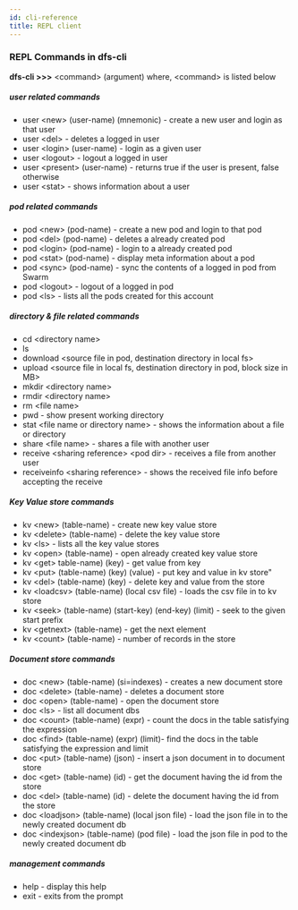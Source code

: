 ```yaml
---
id: cli-reference
title: REPL client
---
```


### REPL Commands in dfs-cli
**dfs-cli >>>** <command\> (argument) where, <command\> is listed below
##### user related commands
- user <new\> (user-name) (mnemonic) - create a new user and login as that user
- user <del\> - deletes a logged in user
- user <login\> (user-name) - login as a given user
- user <logout\> - logout a logged in user
- user <present\> (user-name) - returns true if the user is present, false otherwise
- user <stat\> - shows information about a user

##### pod related commands
- pod <new\> (pod-name) - create a new pod and login to that pod
- pod <del\> (pod-name) - deletes a already created pod
- pod <login\> (pod-name) - login to a already created pod
- pod <stat\> (pod-name) - display meta information about a pod
- pod <sync\> (pod-name) - sync the contents of a logged in pod from Swarm
- pod <logout\>  - logout of a logged in pod
- pod <ls\> - lists all the pods created for this account

##### directory & file related commands
- cd <directory name\>
- ls 
- download <source file in pod, destination directory in local fs\>
- upload <source file in local fs, destination directory in pod, block size in MB\>
- mkdir <directory name\>
- rmdir <directory name\>
- rm <file name\>
- pwd - show present working directory
- stat <file name or directory name\> - shows the information about a file or directory
- share <file name\> -  shares a file with another user
- receive <sharing reference\> \<pod dir\> - receives a file from another user
- receiveinfo <sharing reference\> - shows the received file info before accepting the receive 

##### Key Value store commands
- kv <new\> (table-name) - create new key value store
- kv <delete\> (table-name) - delete the  key value store
- kv <ls\> - lists all the key value stores
- kv <open\> (table-name) - open already created key value store
- kv <get\> table-name) (key) - get value from key
- kv <put\> (table-name) (key) (value) - put key and value in kv store"
- kv <del\> (table-name) (key) - delete key and value from the store
- kv <loadcsv\> (table-name) (local csv file) - loads the csv file in to kv store
- kv <seek\> (table-name) (start-key) (end-key) (limit) - seek to the given start prefix
- kv <getnext\> (table-name) - get the next element
- kv <count\> (table-name) - number of records in the store

##### Document store commands
- doc <new\> (table-name) (si=indexes) - creates a new document store
- doc <delete\> (table-name) - deletes a document store
- doc <open\> (table-name) - open the document store
- doc <ls\>  - list all document dbs
- doc <count\> (table-name) (expr) - count the docs in the table satisfying the expression
- doc <find\> (table-name) (expr) (limit)- find the docs in the table satisfying the expression and limit
- doc <put\> (table-name) (json) - insert a json document in to document store
- doc <get\> (table-name) (id) - get the document having the id from the store
- doc <del\> (table-name) (id) - delete the document having the id from the store
- doc <loadjson\> (table-name) (local json file) - load the json file in to the newly created document db  
- doc <indexjson\> (table-name) (pod file) - load the json file in pod to the newly created document db 

##### management commands
- help - display this help
- exit - exits from the prompt

